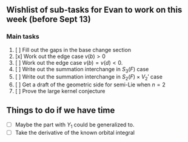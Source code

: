 ## Wishlist of sub-tasks for Evan to work on this week (before Sept 13)

### Main tasks

1. [ ] Fill out the gaps in the base change section
2. [x] Work out the edge case $v(b) > 0$
3. [ ] Work out the edge case $v(b) = v(d) < 0$.
4. [ ] Write out the summation interchange in $S_3(F)$ case
5. [ ] Write out the summation interchange in $S_2(F) \times V_2'$ case
6. [ ] Get a draft of the geometric side for semi-Lie when $n = 2$
7. [ ] Prove the large kernel conjecture

## Things to do if we have time

- [ ] Maybe the part with $Y_1$ could be generalized to.
- [ ] Take the derivative of the known orbital integral
